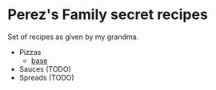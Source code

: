 # Perez's Family secret recipes

Set of recipes as given by my grandma.

* Pizzas
  - [base](./pizzas/base.md)
* Sauces (TODO)
* Spreads (TODO)
